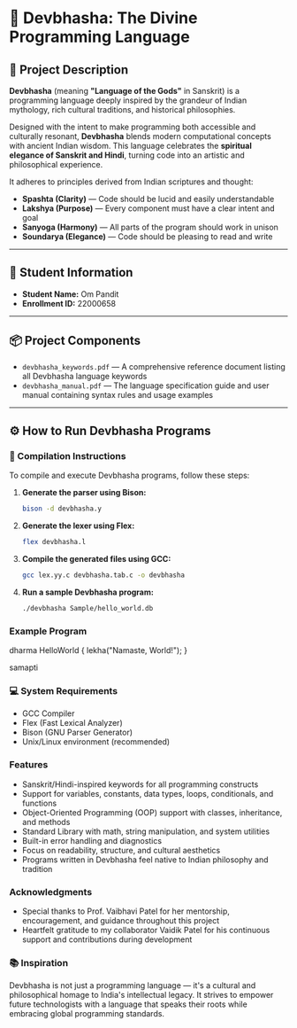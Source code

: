 # 🌺 Devbhasha: The Divine Programming Language

## 📜 Project Description

**Devbhasha** (meaning **"Language of the Gods"** in Sanskrit) is a programming language deeply inspired by the grandeur of Indian mythology, rich cultural traditions, and historical philosophies.

Designed with the intent to make programming both accessible and culturally resonant, **Devbhasha** blends modern computational concepts with ancient Indian wisdom. This language celebrates the **spiritual elegance of Sanskrit and Hindi**, turning code into an artistic and philosophical experience.

It adheres to principles derived from Indian scriptures and thought:

- **Spashta (Clarity)** — Code should be lucid and easily understandable  
- **Lakshya (Purpose)** — Every component must have a clear intent and goal  
- **Sanyoga (Harmony)** — All parts of the program should work in unison  
- **Soundarya (Elegance)** — Code should be pleasing to read and write  

---

## 👤 Student Information

- **Student Name:** Om Pandit
- **Enrollment ID:** 22000658

---

## 📦 Project Components

- `devbhasha_keywords.pdf` — A comprehensive reference document listing all Devbhasha language keywords  
- `devbhasha_manual.pdf` — The language specification guide and user manual containing syntax rules and usage examples  

---

## ⚙️ How to Run Devbhasha Programs

### 🧱 Compilation Instructions

To compile and execute Devbhasha programs, follow these steps:

1. **Generate the parser using Bison:**

   ```bash
   bison -d devbhasha.y

2. **Generate the lexer using Flex:**
    ```bash
    flex devbhasha.l

3. **Compile the generated files using GCC:**
    ```bash
    gcc lex.yy.c devbhasha.tab.c -o devbhasha

4. **Run a sample Devbhasha program:**
    ```bash
    ./devbhasha Sample/hello_world.db

### Example Program
dharma HelloWorld {
lekha("Namaste, World!");
}

samapti
### 💻 System Requirements
- GCC Compiler
- Flex (Fast Lexical Analyzer)
- Bison (GNU Parser Generator)
- Unix/Linux environment (recommended)

### Features
- Sanskrit/Hindi-inspired keywords for all programming constructs
- Support for variables, constants, data types, loops, conditionals, and functions
- Object-Oriented Programming (OOP) support with classes, inheritance, and methods
- Standard Library with math, string manipulation, and system utilities
- Built-in error handling and diagnostics
- Focus on readability, structure, and cultural aesthetics
- Programs written in Devbhasha feel native to Indian philosophy and tradition

### Acknowledgments
- Special thanks to Prof. Vaibhavi Patel for her mentorship, encouragement, and guidance throughout this project
- Heartfelt gratitude to my collaborator Vaidik Patel for his continuous support and contributions during development

### 📚 Inspiration
Devbhasha is not just a programming language — it's a cultural and philosophical homage to India's intellectual legacy. It strives to empower future technologists with a language that speaks their roots while embracing global programming standards.
